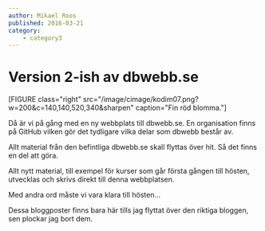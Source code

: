 ```yaml
---
author: Mikael Roos
published: 2016-03-21
category:
    - category3
---
```

Version 2-ish av dbwebb.se
===================================

[FIGURE class="right" src="/image/cimage/kodim07.png?w=200&c=140,140,520,340&sharpen" caption="Fin röd blomma."]

Då är vi på gång med en ny webbplats till dbwebb.se. En organisation finns på GitHub vilken gör det tydligare vilka delar som dbwebb består av.

Allt material från den befintliga dbwebb.se skall flyttas över hit. Så det finns en del att göra.

<!--more-->

Allt nytt material, till exempel för kurser som går första gången till hösten, utvecklas och skrivs direkt till denna webbplatsen.

Med andra ord måste vi vara klara till hösten...

Dessa bloggposter finns bara här tills jag flyttat över den riktiga bloggen, sen plockar jag bort dem.

